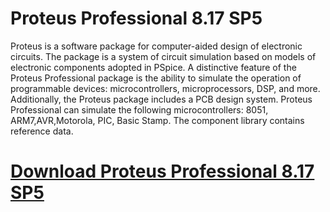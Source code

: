 # Proteus Professional 8.17 SP5

Proteus is a software package for computer-aided design of electronic circuits. The package is a system of circuit simulation based on models of electronic components adopted in PSpice. A distinctive feature of the Proteus Professional package is the ability to simulate the operation of programmable devices: microcontrollers, microprocessors, DSP, and more. Additionally, the Proteus package includes a PCB design system. Proteus Professional can simulate the following microcontrollers: 8051, ARM7,AVR,Motorola, PIC, Basic Stamp. The component library contains reference data.

# [Download Proteus Professional 8.17 SP5](https://developer.team/software/35394-proteus-professional-817-sp5.html)
